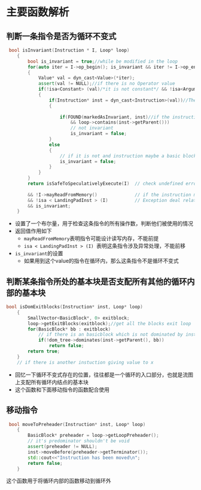 # 主要函数解析

## 判断一条指令是否为循环不变式

```cpp
 bool isInvariant(Instruction * I, Loop* loop)
    {
        bool is_invariant = true;//while be modified in the loop
        for(auto iter = I->op_begin(); is_invariant && iter != I->op_end(); ++iter)
        {
            Value* val = dyn_cast<Value>(*iter);
            assert(val != NULL);//if there is no Operator value
            if(!isa<Constant> (val)/*it is not constant*/ && !isa<Argument>(val)/*it hasn't been used as arguement*/)
            {
                if(Instruction* inst = dyn_cast<Instruction>(val))//The instruction used the value
                {
                   
                    if(FOUND(markedAsInvariant, inst)//if the instruction is not in the list,which means it is not an Invariant instruction
                        && loop->contains(inst->getParent()))
                        // not invariant
                        is_invariant = false;
                }
                else 
                {
                    // if it is not and instruction maybe a basic block
                    is_invariant = false;
                }
            }
        }
        return isSafeToSpeculativelyExecute(I)  // check undefined error
                                                
        && !I->mayReadFromMemory()              // if the instruction modifie Memory
        && !isa < LandingPadInst > (I)          // Exception deal related
        && is_invariant;                        
    }
```

* 设置了一个布尔量，用于检查这条指令的所有操作数，判断他们被使用的情况
* 返回值作用如下
  * `mayReadFromMemory`表明指令可能设计读写内存，不能前提
  * `isa < LandingPadInst > (I) `表明这条指令涉及异常处理，不能前移
* `is_invariant`的设置
  * 如果用到这个value的指令在循环内，那么这条指令不是循环不变式

## 判断某条指令所处的基本块是否支配所有其他的循环内部的基本块

```cpp
bool isDomExitblocks(Instruction* inst, Loop* loop)
    {
        SmallVector<BasicBlock*, 0> exitblock;
        loop->getExitBlocks(exitblock);//get all the blocks exit loop
        for(BasicBlock* bb : exitblock)
            // if there is an basicblock which is not dominated by inst
            if(!dom_tree->dominates(inst->getParent(), bb))
                return false;
        return true;
    }
    // if there is another instuction giving value to x
```

* 回忆一下循环不变式存在的位置，往往都是一个循环的入口部分，也就是流图上支配所有循环内结点的基本块
* 这个函数和下面移动指令的函数配合使用

## 移动指令

```cpp
 bool moveToPreheader(Instruction* inst, Loop* loop)
    {
        BasicBlock* preheader = loop->getLoopPreheader();
        // it's predominator shouldn't be void
        assert(preheader != NULL);
        inst->moveBefore(preheader->getTerminator());
        std::cout<<"Instruction has been moved\n";
        return false;
    }
```

这个函数用于将循环内部的函数移动到循环外